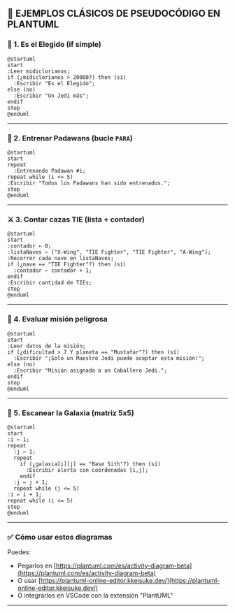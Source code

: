 ## 🌟 EJEMPLOS CLÁSICOS DE PSEUDOCÓDIGO EN PLANTUML

### 🔰 1. **Es el Elegido** (if simple)

```plantuml
@startuml
start
:Leer midiclorianos;
if (¿midiclorianos > 20000?) then (sí)
  :Escribir "Es el Elegido";
else (no)
  :Escribir "Un Jedi más";
endif
stop
@enduml
```

---

### 🧪 2. **Entrenar Padawans** (bucle `PARA`)

```plantuml
@startuml
start
repeat
  :Entrenando Padawan #i;
repeat while (i <= 5)
:Escribir "Todos los Padawans han sido entrenados.";
stop
@enduml
```

---

### ⚔️ 3. **Contar cazas TIE** (lista + contador)

```plantuml
@startuml
start
:contador ← 0;
:listaNaves ← ["X-Wing", "TIE Fighter", "TIE Fighter", "A-Wing"];
:Recorrer cada nave en listaNaves;
if (¿nave == "TIE Fighter"?) then (sí)
  :contador ← contador + 1;
endif
:Escribir cantidad de TIEs;
stop
@enduml
```

---

### 🧠 4. **Evaluar misión peligrosa**

```plantuml
@startuml
start
:Leer datos de la misión;
if (¿dificultad > 7 Y planeta == "Mustafar"?) then (sí)
  :Escribir "¡Solo un Maestro Jedi puede aceptar esta misión!";
else (no)
  :Escribir "Misión asignada a un Caballero Jedi.";
endif
stop
@enduml
```

---

### 🌌 5. **Escanear la Galaxia (matriz 5x5)**

```plantuml
@startuml
start
:i ← 1;
repeat
  :j ← 1;
  repeat
    if (¿galaxia[i][j] == "Base Sith"?) then (sí)
      :Escribir alerta con coordenadas [i,j];
    endif
  :j ← j + 1;
  repeat while (j <= 5)
:i ← i + 1;
repeat while (i <= 5)
stop
@enduml
```

---

### ✅ Cómo usar estos diagramas

Puedes:

* Pegarlos en [https://plantuml.com/es/activity-diagram-beta](https://plantuml.com/es/activity-diagram-beta)
* O usar [https://plantuml-online-editor.kkeisuke.dev/](https://plantuml-online-editor.kkeisuke.dev/)
* O integrarlos en VSCode con la extensión "PlantUML"

---
